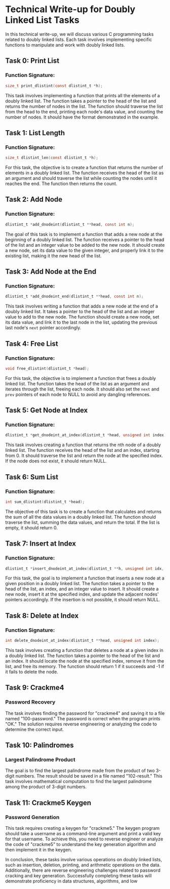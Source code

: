 # Technical Write-up for Doubly Linked List Tasks

In this technical write-up, we will discuss various C programming tasks related to doubly linked lists. Each task involves implementing specific functions to manipulate and work with doubly linked lists.

## Task 0: Print List
### Function Signature:
```c
size_t print_dlistint(const dlistint_t *h);
```

This task involves implementing a function that prints all the elements of a doubly linked list. The function takes a pointer to the head of the list and returns the number of nodes in the list. The function should traverse the list from the head to the end, printing each node's data value, and counting the number of nodes. It should have the format demonstrated in the example.

## Task 1: List Length
### Function Signature:
```c
size_t dlistint_len(const dlistint_t *h);
```

For this task, the objective is to create a function that returns the number of elements in a doubly linked list. The function receives the head of the list as an argument and should traverse the list while counting the nodes until it reaches the end. The function then returns the count.

## Task 2: Add Node
### Function Signature:
```c
dlistint_t *add_dnodeint(dlistint_t **head, const int n);
```

The goal of this task is to implement a function that adds a new node at the beginning of a doubly linked list. The function receives a pointer to the head of the list and an integer value to be added to the new node. It should create a new node, set its data value to the given integer, and properly link it to the existing list, making it the new head of the list.

## Task 3: Add Node at the End
### Function Signature:
```c
dlistint_t *add_dnodeint_end(dlistint_t **head, const int n);
```

This task involves writing a function that adds a new node at the end of a doubly linked list. It takes a pointer to the head of the list and an integer value to add to the new node. The function should create a new node, set its data value, and link it to the last node in the list, updating the previous last node's `next` pointer accordingly.

## Task 4: Free List
### Function Signature:
```c
void free_dlistint(dlistint_t *head);
```

For this task, the objective is to implement a function that frees a doubly linked list. The function takes the head of the list as an argument and iterates through the list, freeing each node. It should also set the `next` and `prev` pointers of each node to NULL to avoid any dangling references.

## Task 5: Get Node at Index
### Function Signature:
```c
dlistint_t *get_dnodeint_at_index(dlistint_t *head, unsigned int index);
```

This task involves creating a function that returns the nth node of a doubly linked list. The function receives the head of the list and an index, starting from 0. It should traverse the list and return the node at the specified index. If the node does not exist, it should return NULL.

## Task 6: Sum List
### Function Signature:
```c
int sum_dlistint(dlistint_t *head);
```

The objective of this task is to create a function that calculates and returns the sum of all the data values in a doubly linked list. The function should traverse the list, summing the data values, and return the total. If the list is empty, it should return 0.

## Task 7: Insert at Index
### Function Signature:
```c
dlistint_t *insert_dnodeint_at_index(dlistint_t **h, unsigned int idx, int n);
```

For this task, the goal is to implement a function that inserts a new node at a given position in a doubly linked list. The function takes a pointer to the head of the list, an index, and an integer value to insert. It should create a new node, insert it at the specified index, and update the adjacent nodes' pointers accordingly. If the insertion is not possible, it should return NULL.

## Task 8: Delete at Index
### Function Signature:
```c
int delete_dnodeint_at_index(dlistint_t **head, unsigned int index);
```

This task involves creating a function that deletes a node at a given index in a doubly linked list. The function takes a pointer to the head of the list and an index. It should locate the node at the specified index, remove it from the list, and free its memory. The function should return 1 if it succeeds and -1 if it fails to delete the node.

## Task 9: Crackme4
### Password Recovery

The task involves finding the password for "crackme4" and saving it to a file named "100-password." The password is correct when the program prints "OK." The solution requires reverse engineering or analyzing the code to determine the correct input.

## Task 10: Palindromes
### Largest Palindrome Product

The goal is to find the largest palindrome made from the product of two 3-digit numbers. The result should be saved in a file named "102-result." This task involves mathematical computation to find the largest palindrome among the product of 3-digit numbers.

## Task 11: Crackme5 Keygen
### Password Generation

This task requires creating a keygen for "crackme5." The keygen program should take a username as a command-line argument and print a valid key for that username. To achieve this, you need to reverse engineer or analyze the code of "crackme5" to understand the key generation algorithm and then implement it in the keygen.

In conclusion, these tasks involve various operations on doubly linked lists, such as insertion, deletion, printing, and arithmetic operations on the data. Additionally, there are reverse engineering challenges related to password cracking and key generation. Successfully completing these tasks will demonstrate proficiency in data structures, algorithms, and low
